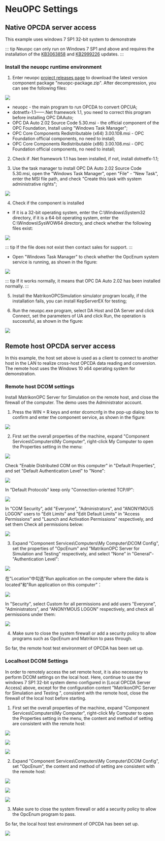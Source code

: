 # NeuOPC Settings

## Native OPCDA server access

This example uses windows 7 SP1 32-bit system to demonstrate

::: tip
Neuopc can only run on Windows 7 SP1 and above and requires the installation of the [KB3063858](https://www.microsoft.com/zh-CN/download/details.aspx?id=47409)  and [KB2999226](https://www.microsoft.com/zh-cn/download/details.aspx?id=49077) updates.
:::

### Install the neuopc runtime environment

1. Enter neuopc [project releases page](https://github.com/neugates/neuopc/releases) to download the latest version component package "neuopc-package.zip". After decompression, you can see the following files:

![](./assets/package.png)

* neuopc - the main program to run OPCDA to convert OPCUA;
* dotnetfx-1.1——.Net framework 1.1, you need to correct this program before installing OPC DAAuto;
* OPC DA Auto 2.02 Source Code 5.30.msi - the official component of the OPC Foundation, Install using "Windows Task Manager";
* OPC Core Components Redistributable (x64) 3.00.108.msi - OPC Foundation official components, no need to install;
* OPC Core Components Redistributable (x86) 3.00.108.msi - OPC Foundation official components, no need to install;

2. Check if .Net framework 1.1 has been installed, if not, install dotnetfx-1.1;

3. Use the task manager to install OPC DA Auto 2.02 Source Code 5.30.msi, open the "Windows Task Manager", open "File" - "New Task", enter the MSI file path, and check "Create this task with system administrative rights";

![](./assets/install-auto.png)

4. Check if the component is installed

* If it is a 32-bit operating system, enter the C:\Windows\System32 directory, if it is a 64-bit operating system, enter the C:\Windows\SysWOW64 directory, and check whether the following files exist:

![](./assets/core-components.png)

::: tip
If the file does not exist then contact sales for support.
:::

* Open "Windows Task Manager" to check whether the OpcEnum system service is running, as shown in the figure:

![](./assets/opcenum.png)

::: tip
If it works normally, it means that OPC DA Auto 2.02 has been installed normally.
:::

5. Install the MatrikonOPCSimulation simulator program locally, if the installation fails, you can install KepServerEX for testing;

6. Run the neuopc.exe program, select DA Host and DA Server and click Connect, set the parameters of UA and click Run, the operation is successful, as shown in the figure:

![](./assets/local-neuopc.png)

## Remote host OPCDA server access

In this example, the host set above is used as a client to connect to another host in the LAN to realize cross-host OPCDA data reading and conversion. The remote host uses the Windows 10 x64 operating system for demonstration.

### Remote host DCOM settings

Install MatrikonOPC Server for Simulation on the remote host, and close the firewall of the computer. The demo uses the Administrator account.

1. Press the WIN + R keys and enter dcomcnfg in the pop-up dialog box to confirm and enter the component service, as shown in the figure:

![](./assets/comcnf.png)

2. First set the overall properties of the machine, expand "Component Services\Computers\My Computer", right-click My Computer to open the Properties setting in the menu:

![](./assets/comcnf1.png)

Check "Enable Distributed COM on this computer" in "Default Properties", and set "Default Authentication Level" to "None":

![](./assets/comcnf2.png)

In "Default Protocols" keep only "Connection-oriented TCP/IP":

![](./assets/comcnf3.png)

In "COM Security", add "Everyone", "Administrators", and "ANONYMOUS LOGON" users to "Edit Limits" and "Edit Default Limits" in "Access Permissions" and "Launch and Activation Permissions" respectively, and set them Check all permissions below:

![](./assets/comcnf4.png)

3. Expand "Component Services\Computers\My Computer\DCOM Config", set the properties of "OpcEnum" and "MatrikonOPC Server for Simulation and Testing" respectively, and select "None" in "General"-"Authentication Level":

![](./assets/comcnf5.png)

在"Location"中勾选"Run application on the computer where the data is located"和"Run application on this computer"：

![](./assets/comcnf6.png)

In "Security", select Custom for all permissions and add users "Everyone", "Administrators", and "ANONYMOUS LOGON" respectively, and check all permissions under them:

![](./assets/comcnf7.png)

4. Make sure to close the system firewall or add a security policy to allow programs such as OpcEnum and Matrikon to pass through.

So far, the remote host test environment of OPCDA has been set up.

### Localhost DCOM Settings

In order to remotely access the set remote host, it is also necessary to perform DCOM settings on the local host. Here, continue to use the windows 7 SP1 32-bit system demo configured in [Local OPCDA Server Access] above, except for the configuration content "MatrikonOPC Server for Simulation and Testing ", consistent with the remote host, close the firewall of the local host before starting.

1. First set the overall properties of the machine, expand "Component Services\Computers\My Computer", right-click My Computer to open the Properties setting in the menu, the content and method of setting are consistent with the remote host:

![](./assets/client-cfg1.png)

![](./assets/client-cfg2.png)

![](./assets/client-cfg3.png)

2. Expand "Component Services\Computers\My Computer\DCOM Config", set "OpcEnum", the content and method of setting are consistent with the remote host:

![](./assets/client-cfg4.png)

![](./assets/client-cfg5.png)

![](./assets/client-cfg6.png)

3. Make sure to close the system firewall or add a security policy to allow the OpcEnum program to pass.

So far, the local host test environment of OPCDA has been set up.

![](./assets/client-worked.png)

